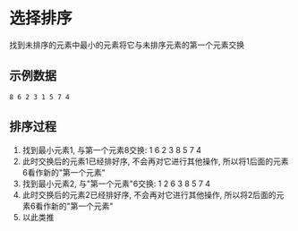 # 选择排序

找到未排序的元素中最小的元素将它与未排序元素的第一个元素交换

## 示例数据
```
8 6 2 3 1 5 7 4
```
## 排序过程

1. 找到最小元素1, 与第一个元素8交换: 1 6 2 3 8 5 7 4
2. 此时交换后的元素1已经排好序, 不会再对它进行其他操作, 所以将1后面的元素6看作新的"第一个元素"
3. 找到最小元素2, 与"第一个元素"6交换: 1 2 6 3 8 5 7 4
4. 此时交换后的元素2已经排好序, 不会再对它进行其他操作, 所以将2后面的元素6看作新的"第一个元素"
5. 以此类推
